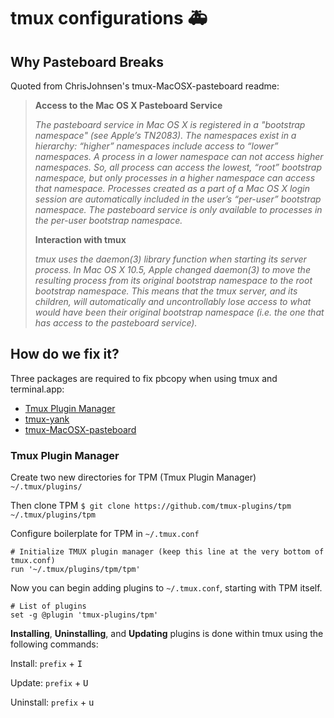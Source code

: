 # tmux configurations 🚑

## Why Pasteboard Breaks

Quoted from ChrisJohnsen's tmux-MacOSX-pasteboard readme: 

>**Access to the Mac OS X Pasteboard Service**
>
>_The pasteboard service in Mac OS X is registered in a "bootstrap namespace" (see Apple’s TN2083). The namespaces exist in a hierarchy: “higher” namespaces include access to “lower” namespaces. A process in a lower namespace can not access higher namespaces. So, all process can access the lowest, “root” bootstrap namespace, but only processes in a higher namespace can access that namespace. Processes created as a part of a Mac OS X login session are automatically included in the user’s “per-user” bootstrap namespace. The pasteboard service is only available to processes in the per-user bootstrap namespace._
>
>**Interaction with tmux**
>
>_tmux uses the daemon(3) library function when starting its server process. In Mac OS X 10.5, Apple changed daemon(3) to move the resulting process from its original bootstrap namespace to the root bootstrap namespace. This means that the tmux server, and its children, will automatically and uncontrollably lose access to what would have been their original bootstrap namespace (i.e. the one that has access to the pasteboard service)._

## How do we fix it?
Three packages are required to fix pbcopy when using tmux and terminal.app:
* [Tmux Plugin Manager](https://github.com/tmux-plugins/tpm)
* [tmux-yank](https://github.com/tmux-plugins/tmux-yank)
* [tmux-MacOSX-pasteboard](https://github.com/ChrisJohnsen/tmux-MacOSX-pasteboard)

### Tmux Plugin Manager
Create two new directories for TPM (Tmux Plugin Manager)
`~/.tmux/plugins/`

Then clone TPM
`$ git clone https://github.com/tmux-plugins/tpm ~/.tmux/plugins/tpm`

Configure boilerplate for TPM in `~/.tmux.conf`
```shell
# Initialize TMUX plugin manager (keep this line at the very bottom of tmux.conf)
run '~/.tmux/plugins/tpm/tpm'
```

Now you can begin adding plugins to `~/.tmux.conf`, starting with TPM itself.
```shell
# List of plugins
set -g @plugin 'tmux-plugins/tpm'
```
**Installing**, **Uninstalling**, and **Updating** plugins is done within tmux using the following commands:

Install:
`prefix` + <kbd>I</kbd> 

Update:
`prefix` + <kbd>U</kbd>

Uninstall:
`prefix` + <kbd>u</kbd>
